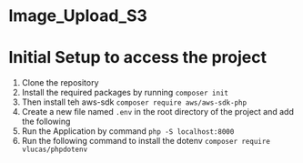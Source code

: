# Image_Upload_S3

# Initial Setup to access the project
1. Clone the repository
2. Install the required packages by running `composer init`
3. Then install teh aws-sdk `composer require aws/aws-sdk-php`
4. Create a new file named `.env` in the root directory of the project and add the following
5. Run the Application by command `php -S localhost:8000`
6. Run the following command to install the dotenv `composer require vlucas/phpdotenv`